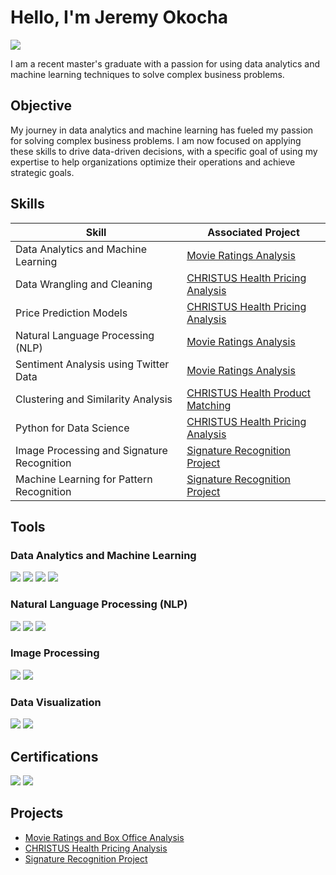 # Hello, I'm Jeremy Okocha
<a href="https://www.linkedin.com/in/jeremyokocha/"><img src="https://img.shields.io/badge/-LinkedIn-0072b1?&style=for-the-badge&logo=linkedin&logoColor=white" /></a>

I am a recent master's graduate with a passion for using data analytics and machine learning techniques to solve complex business problems. 

## Objective
My journey in data analytics and machine learning has fueled my passion for solving complex business problems. I am now focused on applying these skills to drive data-driven decisions, with a specific goal of using my expertise to help organizations optimize their operations and achieve strategic goals.

## Skills
| Skill                                         | Associated Project         |
|-----------------------------------------------|----------------------------|
| Data Analytics and Machine Learning           | [Movie Ratings Analysis](https://github.com/greaterggw/Movie-Ratings-Box-Office-Analysis) |
| Data Wrangling and Cleaning                   | [CHRISTUS Health Pricing Analysis](https://www.linkedin.com/in/jeremyokocha/) |
| Price Prediction Models                       | [CHRISTUS Health Pricing Analysis](https://www.linkedin.com/in/jeremyokocha/) |
| Natural Language Processing (NLP)             | [Movie Ratings Analysis](https://github.com/greaterggw/Movie-Ratings-Box-Office-Analysis) |
| Sentiment Analysis using Twitter Data         | [Movie Ratings Analysis](https://github.com/greaterggw/Movie-Ratings-Box-Office-Analysis) |
| Clustering and Similarity Analysis            | [CHRISTUS Health Product Matching](https://www.linkedin.com/in/jeremyokocha/) |
| Python for Data Science                       | [CHRISTUS Health Pricing Analysis](https://www.linkedin.com/in/jeremyokocha/) |
| Image Processing and Signature Recognition    | [Signature Recognition Project](https://github.com/greaterggw/Signature-Recognition-Project) |
| Machine Learning for Pattern Recognition      | [Signature Recognition Project](https://github.com/greaterggw/Signature-Recognition-Project) |



## Tools
### Data Analytics and Machine Learning
<div>
    <img src="https://img.shields.io/badge/-Python-3776AB?&style=for-the-badge&logo=Python&logoColor=white" />
    <img src="https://img.shields.io/badge/-Pandas-150458?&style=for-the-badge&logo=Pandas&logoColor=white" />
    <img src="https://img.shields.io/badge/-NumPy-013243?&style=for-the-badge&logo=NumPy&logoColor=white" />
    <img src="https://img.shields.io/badge/-Scikit--learn-F7931E?&style=for-the-badge&logo=Scikit-learn&logoColor=white" />
</div>

### Natural Language Processing (NLP)
<div>
    <img src="https://img.shields.io/badge/-NLTK-00A4A6?&style=for-the-badge&logo=NLTK&logoColor=white" />
    <img src="https://img.shields.io/badge/-SpaCy-2B6D70?&style=for-the-badge&logo=SpaCy&logoColor=white" />
    <img src="https://img.shields.io/badge/-Transformers-000000?&style=for-the-badge&logo=HuggingFace&logoColor=white" />
</div>

### Image Processing
<div>
    <img src="https://img.shields.io/badge/-OpenCV-5C3A2F?&style=for-the-badge&logo=OpenCV&logoColor=white" />
    <img src="https://img.shields.io/badge/-TensorFlow-FF6F00?&style=for-the-badge&logo=TensorFlow&logoColor=white" />
</div>

### Data Visualization
<div>
    <img src="https://img.shields.io/badge/-Matplotlib-003366?&style=for-the-badge&logo=Matplotlib&logoColor=white" />
    <img src="https://img.shields.io/badge/-Seaborn-FF6F61?&style=for-the-badge&logo=Seaborn&logoColor=white" />
</div>

## Certifications
<div>
    <img src="https://img.shields.io/badge/-CompTIA_Data+_-0072B1?&style=for-the-badge&logo=CompTIA&logoColor=white" />
    <img src="https://img.shields.io/badge/-Machine_Learning-C10000?&style=for-the-badge&logo=TensorFlow&logoColor=white" />
</div>

## Projects
- [Movie Ratings and Box Office Analysis](https://github.com/greaterggw/Movie-Ratings-Box-Office-Analysis)
- [CHRISTUS Health Pricing Analysis](https://www.linkedin.com/in/jeremyokocha/)
- [Signature Recognition Project](https://github.com/greaterggw/Signature-Recognition-Project)
